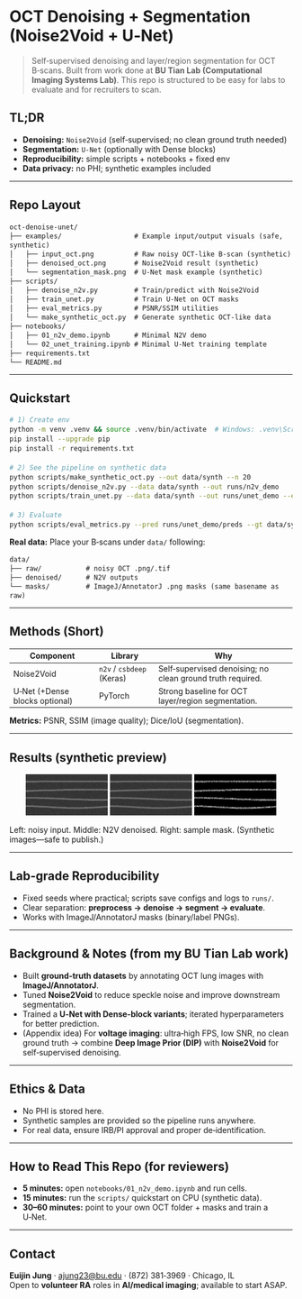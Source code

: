 # OCT Denoising + Segmentation (Noise2Void + U‑Net)

> Self‑supervised denoising and layer/region segmentation for OCT B‑scans. Built from work done at **BU Tian Lab (Computational Imaging Systems Lab)**. This repo is structured to be easy for labs to evaluate and for recruiters to scan.

## TL;DR
- **Denoising:** `Noise2Void` (self‑supervised; no clean ground truth needed)
- **Segmentation:** `U‑Net` (optionally with Dense blocks)
- **Reproducibility:** simple scripts + notebooks + fixed env
- **Data privacy:** no PHI; synthetic examples included

---

## Repo Layout
```
oct-denoise-unet/
├── examples/                  # Example input/output visuals (safe, synthetic)
│   ├── input_oct.png          # Raw noisy OCT-like B-scan (synthetic)
│   ├── denoised_oct.png       # Noise2Void result (synthetic)
│   └── segmentation_mask.png  # U‑Net mask example (synthetic)
├── scripts/
│   ├── denoise_n2v.py         # Train/predict with Noise2Void
│   ├── train_unet.py          # Train U‑Net on OCT masks
│   ├── eval_metrics.py        # PSNR/SSIM utilities
│   └── make_synthetic_oct.py  # Generate synthetic OCT-like data
├── notebooks/
│   ├── 01_n2v_demo.ipynb      # Minimal N2V demo
│   └── 02_unet_training.ipynb # Minimal U‑Net training template
├── requirements.txt
└── README.md
```


---

## Quickstart

```bash
# 1) Create env
python -m venv .venv && source .venv/bin/activate  # Windows: .venv\Scripts\activate
pip install --upgrade pip
pip install -r requirements.txt

# 2) See the pipeline on synthetic data
python scripts/make_synthetic_oct.py --out data/synth --n 20
python scripts/denoise_n2v.py --data data/synth --out runs/n2v_demo
python scripts/train_unet.py --data data/synth --out runs/unet_demo --epochs 3

# 3) Evaluate
python scripts/eval_metrics.py --pred runs/unet_demo/preds --gt data/synth/masks
```

**Real data:** Place your B‑scans under `data/` following:
```
data/
├── raw/           # noisy OCT .png/.tif
├── denoised/      # N2V outputs
└── masks/         # ImageJ/AnnotatorJ .png masks (same basename as raw)
```

---

## Methods (Short)

| Component | Library | Why |
|---|---|---|
| Noise2Void | `n2v` / `csbdeep` (Keras) | Self‑supervised denoising; no clean ground truth required. |
| U‑Net (+Dense blocks optional) | PyTorch | Strong baseline for OCT layer/region segmentation. |

**Metrics:** PSNR, SSIM (image quality); Dice/IoU (segmentation).

---

## Results (synthetic preview)

<p align="center">
  <img src="examples/input_oct.png" width="29%">
  <img src="examples/denoised_oct.png" width="29%">
  <img src="examples/segmentation_mask.png" width="29%">
</p>

Left: noisy input. Middle: N2V denoised. Right: sample mask. (Synthetic images—safe to publish.)

---

## Lab‑grade Reproducibility
- Fixed seeds where practical; scripts save configs and logs to `runs/`.
- Clear separation: **preprocess → denoise → segment → evaluate**.
- Works with ImageJ/AnnotatorJ masks (binary/label PNGs).

---

## Background & Notes (from my BU Tian Lab work)
- Built **ground‑truth datasets** by annotating OCT lung images with **ImageJ/AnnotatorJ**.
- Tuned **Noise2Void** to reduce speckle noise and improve downstream segmentation.
- Trained a **U‑Net with Dense‑block variants**; iterated hyperparameters for better prediction.
- (Appendix idea) For **voltage imaging**: ultra‑high FPS, low SNR, no clean ground truth → combine **Deep Image Prior (DIP)** with **Noise2Void** for self‑supervised denoising.

---

## Ethics & Data
- No PHI is stored here.
- Synthetic samples are provided so the pipeline runs anywhere.
- For real data, ensure IRB/PI approval and proper de‑identification.

---

## How to Read This Repo (for reviewers)
- **5 minutes:** open `notebooks/01_n2v_demo.ipynb` and run cells.
- **15 minutes:** run the `scripts/` quickstart on CPU (synthetic data).
- **30–60 minutes:** point to your own OCT folder + masks and train a U‑Net.

---

## Contact
**Euijin Jung** · ajung23@bu.edu · (872) 381‑3969 · Chicago, IL  
Open to **volunteer RA** roles in **AI/medical imaging**; available to start ASAP.
